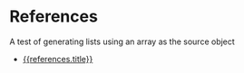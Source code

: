 <!-- {{template.comment}} -->

# References

A test of generating lists using an array as the source object

* [{{references.title}}]({{references.link}})